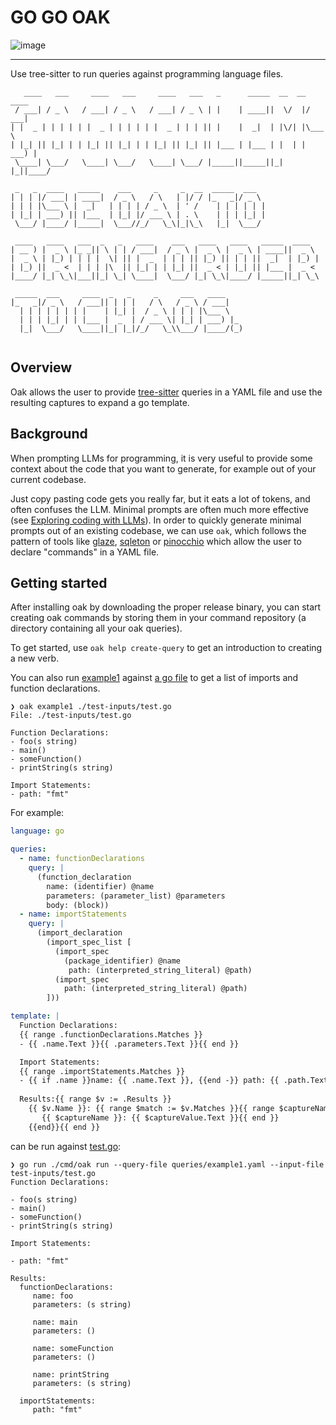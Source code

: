 # GO GO OAK

![image](https://user-images.githubusercontent.com/128441/233886270-13d0cdd7-ca86-4bea-982a-ffee978b2dd7.png)


---

Use tree-sitter to run queries against programming language files.

```
   ____   ___     ____   ___     ____   ___   _      _____  __  __  ____  
 / ___| / _ \   / ___| / _ \   / ___| / _ \ | |    | ____||  \/  |/ ___| 
| |  _ | | | | | |  _ | | | | | |  _ | | | || |    |  _|  | |\/| |\___ \ 
| |_| || |_| | | |_| || |_| | | |_| || |_| || |___ | |___ | |  | | ___) |
 \____| \___/   \____| \___/   \____| \___/ |_____||_____||_|  |_||____/ 
                                                                         
 _   _  ____   _____    ___     _     _  __  _____  ___  
| | | |/ ___| | ____|  / _ \   / \   | |/ / |_   _|/ _ \ 
| | | |\___ \ |  _|   | | | | / _ \  | ' /    | | | | | |
| |_| | ___) || |___  | |_| |/ ___ \ | . \    | | | |_| |
 \___/ |____/ |_____|  \___//_/   \_\|_|\_\   |_|  \___/ 
                                                         
 ____   ____   ___  _   _   ____    ___   ____   ____   _____  ____  
| __ ) |  _ \ |_ _|| \ | | / ___|  / _ \ |  _ \ |  _ \ | ____||  _ \ 
|  _ \ | |_) | | | |  \| || |  _  | | | || |_) || | | ||  _|  | |_) |
| |_) ||  _ <  | | | |\  || |_| | | |_| ||  _ < | |_| || |___ |  _ < 
|____/ |_| \_\|___||_| \_| \____|  \___/ |_| \_\|____/ |_____||_| \_\
                                                                     
 _____  ___     ____  _   _     _     ___   ____    
|_   _|/ _ \   / ___|| | | |   / \   / _ \ / ___|   
  | | | | | | | |    | |_| |  / _ \ | | | |\___ \   
  | | | |_| | | |___ |  _  | / ___ \| |_| | ___) |_ 
  |_|  \___/   \____||_| |_|/_/   \_\\___/ |____/(_)
                                                    
```

## Overview

Oak allows the user to provide [tree-sitter](https://tree-sitter.github.io/tree-sitter/) queries
in a YAML file and use the resulting captures to expand a go template.

## Background

When prompting LLMs for programming, it is very useful to provide some context about
the code that you want to generate, for example out of your current codebase.

Just copy pasting code gets you really far, but it eats a lot of tokens, and often 
confuses the LLM. Minimal prompts are often much more effective (see [Exploring coding with LLMs](https://share.descript.com/view/CDetEUb5doZ)).
In order to quickly generate minimal prompts out of an existing codebase, we can use `oak`,
which follows the pattern of tools like [glaze](https://github.com/go-go-golems/glazed),
[sqleton](https://github.com/go-go-golems/sqleton) or [pinocchio](https://github.com/go-go-golems/geppetto)
which allow the user to declare "commands" in a YAML file.

## Getting started

After installing oak by downloading the proper release binary, you can start creating oak commands
by storing them in your command repository (a directory containing all your oak queries).

To get started, use `oak help create-query` to get an introduction to creating a new verb.

You can also run [example1](./cmd/oak/queries/example1.yaml) against [a go file](./test-inputs/test.go)
to get a list of imports and function declarations.

```
❯ oak example1 ./test-inputs/test.go
File: ./test-inputs/test.go

Function Declarations:
- foo(s string) 
- main() 
- someFunction() 
- printString(s string) 

Import Statements:
- path: "fmt"
```


For example:

```yaml
language: go

queries:
  - name: functionDeclarations
    query: |
      (function_declaration
        name: (identifier) @name
        parameters: (parameter_list) @parameters
        body: (block))
  - name: importStatements
    query: |
      (import_declaration
        (import_spec_list [
          (import_spec
            (package_identifier) @name
             path: (interpreted_string_literal) @path)
          (import_spec
            path: (interpreted_string_literal) @path)
        ]))

template: |
  Function Declarations:
  {{ range .functionDeclarations.Matches }}
  - {{ .name.Text }}{{ .parameters.Text }}{{ end }}

  Import Statements:
  {{ range .importStatements.Matches }}
  - {{ if .name }}name: {{ .name.Text }}, {{end -}} path: {{ .path.Text }}{{ end }}
  
  Results:{{ range $v := .Results }}
    {{ $v.Name }}: {{ range $match := $v.Matches }}{{ range $captureName, $captureValue := $match }}
       {{ $captureName }}: {{ $captureValue.Text }}{{ end }}
    {{end}}{{ end }}
```

can be run against [test.go](test-inputs/test.go):

```
❯ go run ./cmd/oak run --query-file queries/example1.yaml --input-file test-inputs/test.go
Function Declarations:

- foo(s string)
- main()
- someFunction()
- printString(s string)

Import Statements:

- path: "fmt"

Results:
  functionDeclarations: 
     name: foo
     parameters: (s string)
  
     name: main
     parameters: ()
  
     name: someFunction
     parameters: ()
  
     name: printString
     parameters: (s string)
  
  importStatements: 
     path: "fmt"
```

